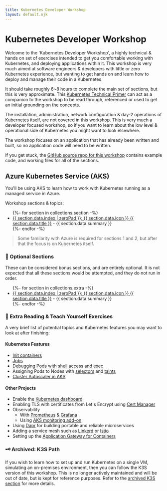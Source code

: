 ```yaml
---
title: Kubernetes Developer Workshop
layout: default.njk
---
```


# Kubernetes Developer Workshop

Welcome to the 'Kubernetes Developer Workshop', a highly technical & hands on set of exercises intended to get you
comfortable working with Kubernetes, and deploying applications within it. This workshop is very much aimed at software
engineers & developers with little or zero Kubernetes experience, but wanting to get hands on and learn how to deploy
and manage their code in a Kubernetes.

It should take roughly 6~8 hours to complete the main set of sections, but this is very approximate. This
[Kubernetes Technical Primer](https://github.com/benc-uk/kube-primer) can act as a companion to the workshop to be read
through, referenced or used to get an initial grounding on the concepts.

The installation, administration, network configuration & day-2 operations of Kubernetes itself, are not covered in this
workshop. This is very much a developer focused workshop, so if you want to learn about the low level & operational side
of Kubernetes you might want to look elsewhere.

The workshop focuses on an application that has already been written and built, so no application code will need to be
written.

If you get stuck, the [GitHub source repo for this workshop](https://github.com/benc-uk/kube-workshop) contains example
code, and working files for all of the sections.

## Azure Kubernetes Service (AKS)

You'll be using AKS to learn how to work with Kubernetes running as a managed service in Azure.

Workshop sections & topics:

<ul>
  {%- for section in collections.section -%}
  <li>
    <a href="{{ section.page.url }}"
      >{{ section.data.index | zeroPad }}: {{ section.data.icon }} {{ section.data.title }}</a
    > - {{ section.data.summary }}
  </li>
  {%- endfor -%}
</ul>

> Some familarity with Azure is required for sections 1 and 2, but after that the focus is on Kubernetes itself.

### 🍵 Optional Sections

These can be considered bonus sections, and are entirely optional. It is not expected that all these sections would be
attempted, and they do not run in order.

<ul>
  {%- for section in collections.extra -%}
  <li>
    <a href="{{ section.page.url }}"
      >{{ section.data.index | zeroPad }}: {{ section.data.icon }} {{ section.data.title }}</a
    > - {{ section.data.summary }}
  </li>
  {%- endfor -%}
</ul>

### 📖 Extra Reading & Teach Yourself Exercises

A very brief list of potential topics and Kubernetes features you may want to look at after finishing:

#### Kubernetes Features

- [Init containers](https://kubernetes.io/docs/concepts/workloads/pods/init-containers/)
- [Jobs](https://kubernetes.io/docs/concepts/workloads/controllers/job/)
- [Debugging Pods with shell access and exec](https://kubernetes.io/docs/tasks/debug-application-cluster/get-shell-running-container/)
- Assigning Pods to Nodes with [selectors](https://kubernetes.io/docs/concepts/scheduling-eviction/assign-pod-node/) and
  [taints](https://kubernetes.io/docs/concepts/scheduling-eviction/taint-and-toleration/)
- [Cluster Autoscaler in AKS](https://docs.microsoft.com/azure/aks/cluster-autoscaler)

#### Other Projects

- Enable the [Kubernetes dashboard](https://github.com/kubernetes/dashboard)
- Enabling TLS with certificates from Let's Encrypt using [Cert Manager](https://cert-manager.io/docs/)
- Observability
  - With [Prometheus](https://artifacthub.io/packages/helm/prometheus-community/prometheus) &
    [Grafana](https://artifacthub.io/packages/helm/grafana/grafana)
  - Using [AKS monitoring add-on](https://docs.microsoft.com/azure/azure-monitor/containers/container-insights-overview)
- Using [Dapr](https://dapr.io/) for building portable and reliable microservices
- Adding a service mesh such as [Linkerd](https://linkerd.io/) or
  [Istio](https://learn.microsoft.com/en-us/azure/aks/istio-about)
- Setting up the
  [Application Gateway for Containers](https://learn.microsoft.com/en-gb/azure/application-gateway/for-containers/overview)

### 🗝️ Archived: K3S Path

If you wish to learn how to set up and run Kubernetes on a single VM, simulating an on-premises environment, then you
can follow the K3S version of this workshop. This is no longer actively maintained and will be out of date, but is kept
for reference purposes. Refer to the [archived K3S section](archive/k3s/) for more details.

